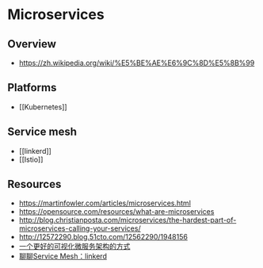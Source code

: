 # Microservices


## Overview

- https://zh.wikipedia.org/wiki/%E5%BE%AE%E6%9C%8D%E5%8B%99


## Platforms

- [[Kubernetes]]


## Service mesh

- [[linkerd]]
- [[Istio]]


## Resources

- https://martinfowler.com/articles/microservices.html
- https://opensource.com/resources/what-are-microservices
- http://blog.christianposta.com/microservices/the-hardest-part-of-microservices-calling-your-services/
- http://12572290.blog.51cto.com/12562290/1948156
- [一个更好的可视化微服务架构的方式](http://dockone.io/article/2495)
- [聊聊Service Mesh：linkerd](http://dockone.io/article/2485)
